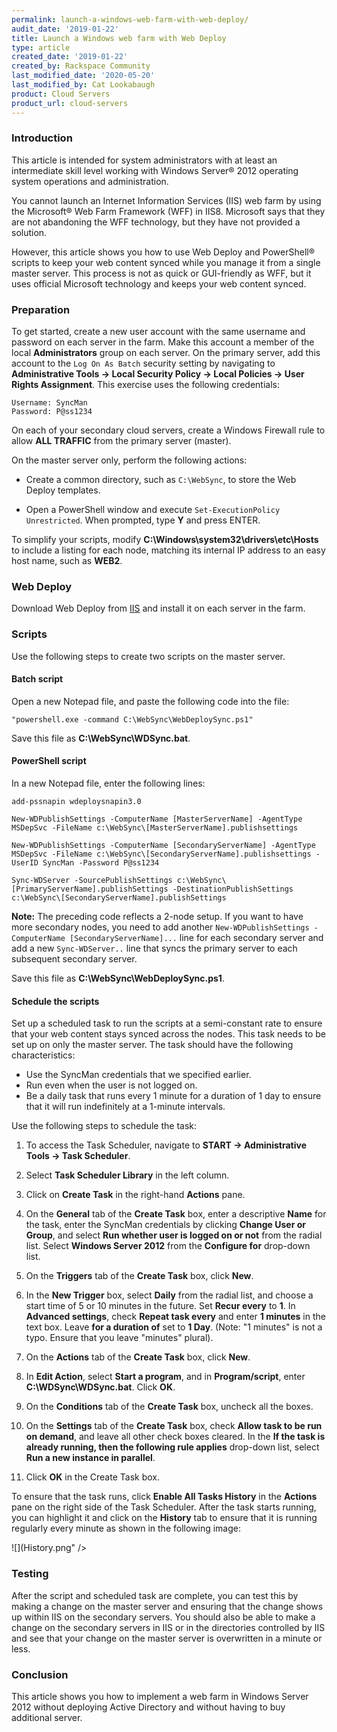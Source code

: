 ```yaml
---
permalink: launch-a-windows-web-farm-with-web-deploy/
audit_date: '2019-01-22'
title: Launch a Windows web farm with Web Deploy
type: article
created_date: '2019-01-22'
created_by: Rackspace Community
last_modified_date: '2020-05-20'
last_modified_by: Cat Lookabaugh
product: Cloud Servers
product_url: cloud-servers
---
```


### Introduction

This article is intended for system administrators with at least an intermediate
skill level working with Windows Server&reg; 2012 operating system
operations and administration.

You cannot launch an Internet Information Services (IIS) web farm by using the
Microsoft&reg; Web Farm Framework (WFF) in IIS8. Microsoft says that they
are not abandoning the WFF technology, but they have not provided a solution.

However, this article shows you how to use Web Deploy and PowerShell&reg; scripts
to keep your web content synced while you manage it from a single master server.
This process is not as quick or GUI-friendly as WFF, but it uses official
Microsoft technology and keeps your web content synced.

### Preparation

To get started, create a new user account with the same username and password
on each server in the farm. Make this account a member of the local
**Administrators** group on each server. On the primary server, add this account
to the `Log On As Batch` security setting by navigating to **Administrative
Tools -> Local Security Policy -> Local Policies -> User Rights Assignment**.
This exercise uses the following credentials:

    Username: SyncMan
    Password: P@ss1234

On each of your secondary cloud servers, create a Windows Firewall rule to allow
**ALL TRAFFIC** from the primary server (master).

On the master server only, perform the following actions:

- Create a common directory, such as `C:\WebSync`, to store the Web Deploy templates.

- Open a PowerShell window and execute `Set-ExecutionPolicy Unrestricted`. When
  prompted, type **Y** and press ENTER.

To simplify your scripts, modify **C:\Windows\system32\drivers\etc\Hosts** to
include a listing for each node, matching its internal IP address to an easy
host name, such as **WEB2**.

### Web Deploy

Download Web Deploy from [IIS](https://www.iis.net/downloads/microsoft/web-deploy)
and install it on each server in the farm.

### Scripts

Use the following steps to create two scripts on the master server.

#### Batch script

Open a new Notepad file, and paste the following code into the file:

    "powershell.exe -command C:\WebSync\WebDeploySync.ps1"

Save this file as **C:\WebSync\WDSync.bat**.

#### PowerShell script

In a new Notepad file, enter the following lines:

    add-pssnapin wdeploysnapin3.0

    New-WDPublishSettings -ComputerName [MasterServerName] -AgentType MSDepSvc -FileName c:\WebSync\[MasterServerName].publishsettings

    New-WDPublishSettings -ComputerName [SecondaryServerName] -AgentType MSDepSvc -FileName c:\WebSync\[SecondaryServerName].publishsettings -UserID SyncMan -Password P@ss1234

    Sync-WDServer -SourcePublishSettings c:\WebSync\[PrimaryServerName].publishSettings -DestinationPublishSettings c:\WebSync\[SecondaryServerName].publishSettings

**Note:** The preceding code reflects a 2-node setup. If you want to have more
secondary nodes, you need to add another ``New-WDPublishSettings -ComputerName [SecondaryServerName]...``
line for each secondary server and add a new ``Sync-WDServer..`` line that syncs
the primary server to each subsequent secondary server.

Save this file as **C:\WebSync\WebDeploySync.ps1**.

#### Schedule the scripts

Set up a scheduled task to run the scripts at a semi-constant rate to ensure
that your web content stays synced across the nodes. This task needs to be set
up on only the master server. The task should have the following characteristics:

- Use the SyncMan credentials that we specified earlier.
- Run even when the user is not logged on.
- Be a daily task that runs every 1 minute for a duration of 1 day to ensure
  that it will run indefinitely at a 1-minute intervals.

Use the following steps to schedule the task:

1. To access the Task Scheduler, navigate to **START -> Administrative Tools -> Task Scheduler**.

2. Select **Task Scheduler Library** in the left column.

3. Click on **Create Task** in the right-hand **Actions** pane.

4. On the **General** tab of the **Create Task** box, enter a descriptive **Name**
   for the task, enter the SyncMan credentials by clicking **Change User or Group**,
   and select **Run whether user is logged on or not** from the radial list.
   Select **Windows Server 2012** from the **Configure for** drop-down list.

5. On the **Triggers** tab of the **Create Task** box, click **New**.

6. In the **New Trigger** box, select **Daily** from the radial list, and choose
   a start time of 5 or 10 minutes in the future. Set **Recur every** to **1**.
   In **Advanced settings**, check **Repeat task every** and enter **1 minutes**
   in the text box. Leave **for a duration of** set to **1 Day**. (Note: "1
   minutes" is not a typo. Ensure that you leave "minutes" plural).

7. On the **Actions** tab of the **Create Task** box, click **New**.

8. In **Edit Action**, select **Start a program**, and in **Program/script**,
   enter **C:\WDSync\WDSync.bat**.  Click **OK**.

9. On the **Conditions** tab of the **Create Task** box, uncheck all the boxes.

10. On the **Settings** tab of the **Create Task** box, check **Allow task to
    be run on demand**, and leave all other check boxes cleared. In the **If the
    task is already running, then the following rule applies** drop-down list,
    select **Run a new instance in parallel**.

11. Click **OK** in the Create Task box.

To ensure that the task runs, click **Enable All Tasks History** in the
**Actions** pane on the right side of the Task Scheduler. After the task starts
running, you can highlight it and click on the **History** tab to ensure that
it is running regularly every minute as shown in the following image:

![](History.png" />

### Testing

After the script and scheduled task are complete, you can test this by
making a change on the master server and ensuring that the change shows up
within IIS on the secondary servers. You should also be able to make a change
on the secondary servers in IIS or in the directories controlled by IIS and see
that your change  on the master server is overwritten in a minute or less.

### Conclusion

This article shows you how to implement a web farm in Windows Server 2012 without
deploying Active Directory and without having to buy additional server.
